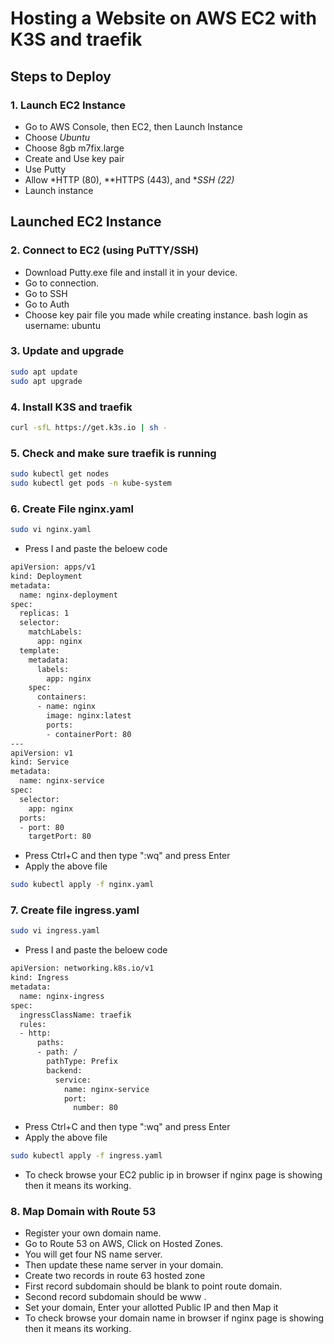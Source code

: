 # Hosting a Website on AWS EC2 with K3S and traefik

## Steps to Deploy

### 1. Launch EC2 Instance  
- Go to AWS Console, then EC2, then Launch Instance  
- Choose *Ubuntu*
- Choose 8gb m7fix.large
- Create and Use key pair
- Use Putty
- Allow *HTTP (80), **HTTPS (443), and **SSH (22)*  
- Launch instance
## Launched EC2 Instance



### 2. Connect to EC2 (using PuTTY/SSH)  
- Download Putty.exe file and install it in your device.
- Go to connection.
- Go to SSH
- Go to Auth
- Choose key pair file you made while creating instance.
bash
login as username: ubuntu

### 3. Update and upgrade 

```bash
sudo apt update
sudo apt upgrade
```

### 4. Install K3S and traefik
```bash
curl -sfL https://get.k3s.io | sh -
```
### 5. Check and make sure traefik is running
```bash
sudo kubectl get nodes
sudo kubectl get pods -n kube-system
```

### 6. Create File nginx.yaml

```bash
sudo vi nginx.yaml
```
- Press I and paste the beloew code

```bash
apiVersion: apps/v1
kind: Deployment
metadata:
  name: nginx-deployment
spec:
  replicas: 1
  selector:
    matchLabels:
      app: nginx
  template:
    metadata:
      labels:
        app: nginx
    spec:
      containers:
      - name: nginx
        image: nginx:latest
        ports:
        - containerPort: 80
---
apiVersion: v1
kind: Service
metadata:
  name: nginx-service
spec:
  selector:
    app: nginx
  ports:
  - port: 80
    targetPort: 80
```
- Press Ctrl+C and then type ":wq" and press Enter
- Apply the above file
  
```bash
sudo kubectl apply -f nginx.yaml
```

### 7. Create file ingress.yaml

```bash
sudo vi ingress.yaml
```
- Press I and paste the beloew code

```bash
apiVersion: networking.k8s.io/v1
kind: Ingress
metadata:
  name: nginx-ingress
spec:
  ingressClassName: traefik
  rules:
  - http:
      paths:
      - path: /
        pathType: Prefix
        backend:
          service:
            name: nginx-service
            port:
              number: 80
```
- Press Ctrl+C and then type ":wq" and press Enter
- Apply the above file
  
```bash
sudo kubectl apply -f ingress.yaml
```
- To check browse your EC2 public ip in browser if nginx page is showing then it means its working.

### 8. Map Domain with Route 53  

- Register your own domain name.
- Go to Route 53 on AWS, Click on Hosted Zones.
- You will get four NS name server.
- Then update these name server in your domain.
- Create two records in route 63 hosted zone
- First record subdomain should be blank to point route domain.
- Second record subdomain should be www .
- Set your domain, Enter your allotted Public IP and then Map it
- To check browse your domain name in browser if nginx page is showing then it means its working.
